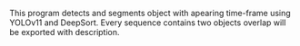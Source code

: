 This program detects and segments object with apearing time-frame using YOLOv11 and DeepSort. Every sequence contains two objects overlap will be exported with description. 

